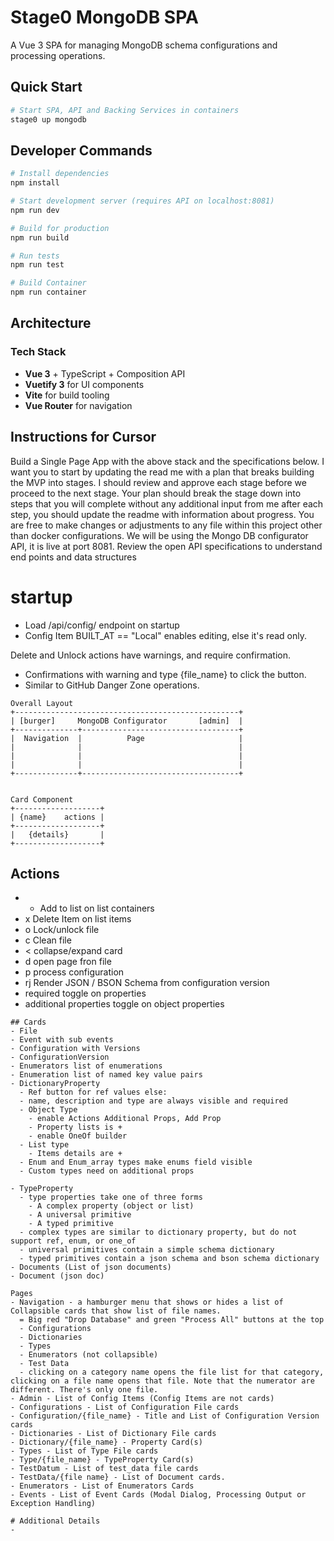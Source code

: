 # Stage0 MongoDB SPA

A Vue 3 SPA for managing MongoDB schema configurations and processing operations.

## Quick Start
```bash
# Start SPA, API and Backing Services in containers
stage0 up mongodb
```

## Developer Commands

```bash
# Install dependencies
npm install

# Start development server (requires API on localhost:8081)
npm run dev

# Build for production
npm run build

# Run tests
npm run test

# Build Container
npm run container

```

## Architecture

### Tech Stack
- **Vue 3** + TypeScript + Composition API
- **Vuetify 3** for UI components
- **Vite** for build tooling
- **Vue Router** for navigation

## Instructions for Cursor
Build a Single Page App with the above stack and the specifications below. 
I want you to start by updating the read me with a plan that breaks building the MVP into stages. 
I should review and approve each stage before we proceed to the next stage. 
Your plan should break the stage down into steps that you will complete without any additional input from me
after each step, you should update the readme with information about progress.
You are free to make changes or adjustments to any file within this project other than docker configurations.
We will be using the Mongo DB configurator API, it is live at port 8081.
Review the open API specifications to understand end points and data structures

# startup
- Load /api/config/ endpoint on startup
- Config Item BUILT_AT == "Local" enables editing, else it's read only.

Delete and Unlock actions have warnings, and require confirmation. 
  - Confirmations with warning and type {file_name} to click the button. 
  - Similar to GitHub Danger Zone operations. 

```
Overall Layout
+--------------------------------------------------+ 
| [burger]     MongoDB Configurator       [admin]  |
+--------------+-----------------------------------+
|  Navigation  |          Page                     |
|              |                                   |
|              |                                   |
|              |                                   |
+--------------+-----------------------------------+


Card Component
+-------------------+
| {name}    actions |
+-------------------+
|   {details}       |
+-------------------+
```

## Actions
 - + Add to list on list containers 
 - x Delete Item on list items 
 - o Lock/unlock file
 - c Clean file
 - < collapse/expand card
 - d open page fron file
 - p process configuration 
 - rj Render JSON / BSON Schema from configuration version
 - required toggle on properties
 - additional properties toggle on object properties

```
## Cards
- File 
- Event with sub events
- Configuration with Versions 
- ConfigurationVersion
- Enumerators list of enumerations
- Enumeration list of named key value pairs
- DictionaryProperty 
  - Ref button for ref values else:
  - name, description and type are always visible and required
  - Object Type 
    - enable Actions Additional Props, Add Prop
    - Property lists is +
    - enable OneOf builder
  - List type 
    - Items details are +
  - Enum and Enum_array types make enums field visible
  - Custom types need on additional props

- TypeProperty 
  - type properties take one of three forms
    - A complex property (object or list)
    - A universal primitive
    - A typed primitive
  - complex types are similar to dictionary property, but do not support ref, enum, or one_of
  - universal primitives contain a simple schema dictionary
  - typed primitives contain a json schema and bson schema dictionary
- Documents (List of json documents)
- Document (json doc)

Pages
- Navigation - a hamburger menu that shows or hides a list of Collapsible cards that show list of file names.
  = Big red "Drop Database" and green "Process All" buttons at the top 
  - Configurations
  - Dictionaries
  - Types
  - Enumerators (not collapsible)
  - Test Data
  - clicking on a category name opens the file list for that category, clicking on a file name opens that file. Note that the numerator are different. There's only one file.
- Admin - List of Config Items (Config Items are not cards)
- Configurations - List of Configuration File cards
- Configuration/{file_name} - Title and List of Configuration Version cards
- Dictionaries - List of Dictionary File cards
- Dictionary/{file_name} - Property Card(s)
- Types - List of Type File cards
- Type/{file_name} - TypeProperty Card(s)
- TestDatum - List of test_data file cards
- TestData/{file name} - List of Document cards.
- Enumerators - List of Enumerators Cards
- Events - List of Event Cards (Modal Dialog, Processing Output or Exception Handling)

# Additional Details
- 
```

